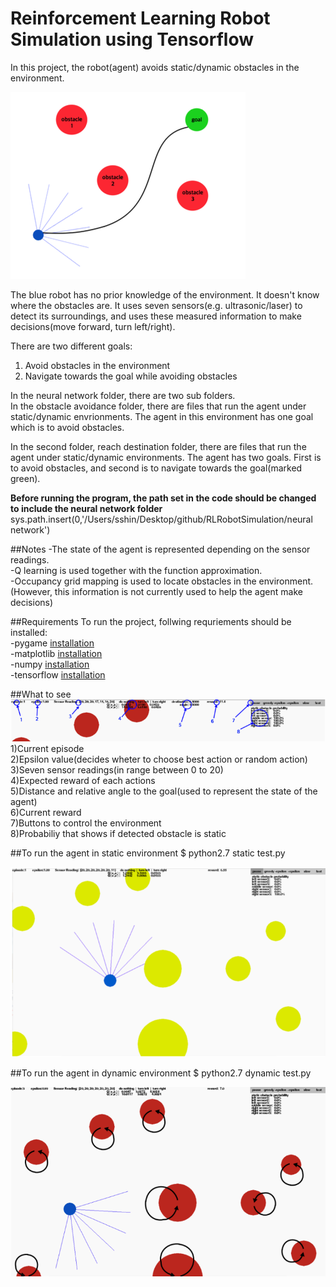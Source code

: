 # Reinforcement Learning Robot Simulation using Tensorflow
In this project, the robot(agent) avoids static/dynamic obstacles in the environment.  

![agent](./results/project_goal.png)

The blue robot has no prior knowledge of the environment. It doesn't know where the obstacles are. It uses seven sensors(e.g. ultrasonic/laser) to detect its surroundings, and uses these measured information to make decisions(move forward, turn left/right).  

There are two different goals:  
1. Avoid obstacles in the environment  
2. Navigate towards the goal while avoiding obstacles  

In the neural network folder, there are two sub folders.  
In the obstacle avoidance folder, there are files that run the agent under static/dynamic envrionments. The agent in this environment has one goal which is to avoid obstacles.   

In the second folder, reach destination folder, there are files that run the agent under static/dynamic environments. The agent has two goals. First is to avoid obstacles, and second is to navigate towards the goal(marked green).  

**Before running the program, the path set in the code should be changed to include the neural network folder**  
sys.path.insert(0,'/Users/sshin/Desktop/github/RLRobotSimulation/neural network')  

##Notes
-The state of the agent is represented depending on the sensor readings.  
-Q learning is used together with the function approximation.  
-Occupancy grid mapping is used to locate obstacles in the environment.  
(However, this information is not currently used to help the agent make decisions)  
  

##Requirements
To run the project, follwing requriements should be installed:  
-pygame [installation](http://www.pygame.org/lofi.html)  
-matplotlib [installation](http://matplotlib.org/users/installing.html)  
-numpy [installation](https://docs.scipy.org/doc/numpy/user/install.html)  
-tensorflow [installation](https://www.tensorflow.org/install/)

##What to see  
![agent](./results/program_env.png)  
1)Current episode  
2)Epsilon value(decides wheter to choose best action or random action)  
3)Seven sensor readings(in range between 0 to 20)  
4)Expected reward of each actions  
5)Distance and relative angle to the goal(used to represent the state of the agent)  
6)Current reward  
7)Buttons to control the environment  
8)Probabiliy that shows if detected obstacle is static  


##To run the agent in static environment
$ python2.7 static test.py  
  
![agent](./results/static_env.png)

##To run the agent in dynamic environment 
$ python2.7 dynamic test.py  
  
![agent](./results/dynamic_env.png)

